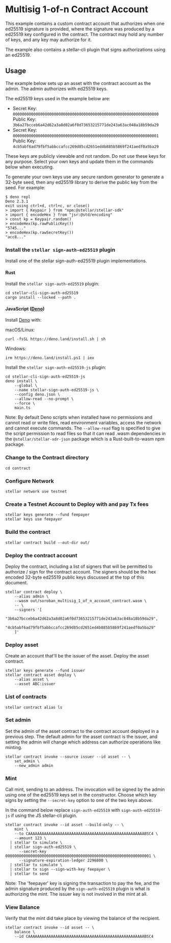 # Multisig 1-of-n Contract Account

This example contains a custom contract account that authorizes when one ed25519
signature is provided, where the signature was produced by a ed25519 key
configured in the contract. The contract may hold any number of keys, and any
key may authorize for it.

The example also contains a stellar-cli plugin that signs authorizations using
an ed25519.

## Usage

The example below sets up an asset with the contract account as the admin. The
admin authorizes with ed25519 keys.

The ed25519 keys used in the example below are:

- Secret Key:
  `0000000000000000000000000000000000000000000000000000000000000000`\
  Public Key: `3b6a27bcceb6a42d62a3a8d02a6f0d73653215771de243a63ac048a18b59da29`
- Secret Key:
  `0000000000000000000000000000000000000000000000000000000000000001`\
  Public Key: `4cb5abf6ad79fbf5abbccafcc269d85cd2651ed4b885b5869f241aedf0a5ba29`

These keys are publicly viewable and not random. Do not use these keys for any
purpose. Select your own keys and update them in the commands below when
executing.

To generate your own keys use any secure random generator to generate a 32-byte
seed, then any ed25519 library to derive the public key from the seed. For
example:

```
$ deno repl
Deno 2.3.1
exit using ctrl+d, ctrl+c, or close()
> import { Keypair } from "npm:@stellar/stellar-sdk"
> import { encodeHex } from "jsr:@std/encoding"
> const kp = Keypair.random()
> encodeHex(kp.rawPublicKey())
"5745..."
> encodeHex(kp.rawSecretKey())
"acc8..."
```

### Install the `stellar sign-auth-ed25519` plugin

Install one of the stellar sign-auth-ed25519 plugin implementations.

#### Rust

Install the `stellar sign-auth-ed25519` plugin:

```
cd stellar-cli-sign-auth-ed25519
cargo install --locked --path .
```

#### JavaScript ([Deno])

Install [Deno] with:

macOS/Linux:

```
curl -fsSL https://deno.land/install.sh | sh
```

Windows:

```
irm https://deno.land/install.ps1 | iex
```

Install the `stellar sign-auth-ed25519-js` plugin:

```
cd stellar-cli-sign-auth-ed25519-js
deno install \
    --global \
    --name stellar-sign-auth-ed25519-js \
    --config deno.json \
    --allow-read --no-prompt \
    --force \
    main.ts
```

Note: By default Deno scripts when installed have no permissions and cannot read
or write files, read environment variables, access the network and cannot
execute commands. The `--allow-read` flag is specified to give the script
permission to read files so that it can read .wasm dependencies in the
`@stellar/stellar-xdr-json` package which is a Rust-built-to-wasm npm package.

[Deno]: https://deno.com

### Change to the Contract directory

```
cd contract
```

### Configure Network

```
stellar network use testnet
```

### Create a Testnet Account to Deploy with and pay Tx fees

```
stellar keys generate --fund feepayer
stellar keys use feepayer
```

### Build the contract

```
stellar contract build --out-dir out/
```

### Deploy the contract account

Deploy the contract, including a list of signers that will be permitted to
authorize / sign for the contract account. The signers should be the hex encoded
32-byte ed25519 public keys discussed at the top of this document.

```
stellar contract deploy \
    --alias admin \
    --wasm out/soroban_multisig_1_of_n_account_contract.wasm \
    -- \
    --signers '[
      "3b6a27bcceb6a42d62a3a8d02a6f0d73653215771de243a63ac048a18b59da29",
      "4cb5abf6ad79fbf5abbccafcc269d85cd2651ed4b885b5869f241aedf0a5ba29"
    ]'
```

### Deploy asset

Create an account that'll be the issuer of the asset. Deploy the asset contract.

```
stellar keys generate --fund issuer
stellar contract asset deploy \
    --alias asset \
    --asset ABC:issuer
```

### List of contracts

```
stellar contract alias ls
```

### Set admin

Set the admin of the asset contract to the contract account deployed in a
previous step. The default admin for the asset contract is the issuer, and
setting the admin will change which address can authorize operations like
minting.

```
stellar contract invoke --source issuer --id asset -- \
    set_admin \
    --new_admin admin
```

### Mint

Call mint, sending to an address. The invocation will be signed by the admin
using one of the ed25519 keys set in the constructor. Choose which key signs by
setting the `--secret-key` option to one of the two keys above.

In the command below replace `sign-auth-ed25519` with `sign-auth-ed25519-js` if
using the JS stellar-cli plugin.

```
stellar contract invoke --id asset --build-only -- \
    mint \
    --to CAAAAAAAAAAAAAAAAAAAAAAAAAAAAAAAAAAAAAAAAAAAAAAAAAAABSC4 \
    --amount 123 \
  | stellar tx simulate \
  | stellar sign-auth-ed25519 \
      --secret-key 0000000000000000000000000000000000000000000000000000000000000001 \
      --signature-expiration-ledger 2296800 \
  | stellar tx simulate \
  | stellar tx sign --sign-with-key feepayer \
  | stellar tx send
```

Note: The 'feepayer' key is signing the transaction to pay the fee, and the
admin signature produced by the `sign-auth-ed25519` plugin is what is
authorizing the mint. The issuer key is not involved in the mint at all.

### View Balance

Verify that the mint did take place by viewing the balance of the recipient.

```
stellar contract invoke --id asset -- \
    balance \
    --id CAAAAAAAAAAAAAAAAAAAAAAAAAAAAAAAAAAAAAAAAAAAAAAAAAAABSC4
```
